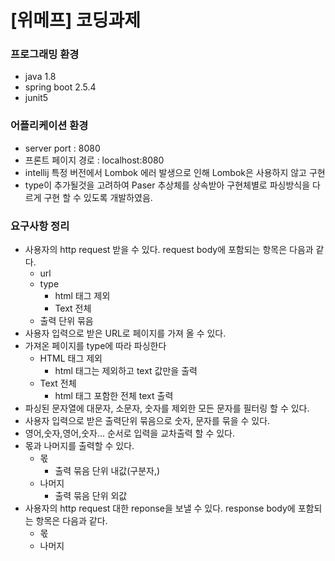 # [위메프] 코딩과제

### 프로그래밍 환경
- java 1.8
- spring boot 2.5.4
- junit5

### 어플리케이션 환경
- server port : 8080
- 프론트 페이지 경로 : localhost:8080
- intellij 특정 버전에서 Lombok 에러 발생으로 인해 Lombok은 사용하지 않고 구현
- type이 추가될것을 고려하여 Paser 추상체를 상속받아 구현체별로 파싱방식을 다르게 구현 할 수 있도록 개발하였음.

### 요구사항 정리
- 사용자의 http request 받을 수 있다. request body에 포함되는 항목은 다음과 같다.
  - url
  - type
    - html 태그 제외
    - Text 전체
  - 출력 단위 묶음  
- 사용자 입력으로 받은 URL로 페이지를 가져 올 수 있다.
- 가져온 페이지를 type에 따라 파싱한다
  - HTML 태그 제외
    - html 태그는 제외하고 text 값만을 출력
  - Text 전체
    - html 태그 포함한 전체 text 출력
- 파싱된 문자열에 대문자, 소문자, 숫자를 제외한 모든 문자를 필터링 할 수 있다.
- 사용자 입력으로 받은 출력단위 묶음으로 숫자, 문자를 묶을 수 있다.
- 영어,숫자,영어,숫자... 순서로 입력을 교차출력 할 수 있다.
- 몫과 나머지를 출력할 수 있다.
  - 몫
    - 출력 묶음 단위 내값(구분자,)
  - 나머지
    - 출력 묶음 단위 외값
- 사용자의 http request 대한 reponse을 보낼 수 있다. response body에 포함되는 항목은 다음과 같다.
  - 몫
  - 나머지